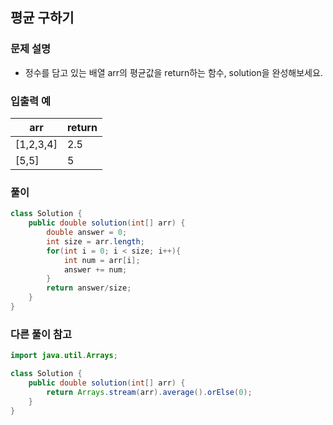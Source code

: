 ## 평균 구하기 ##

### 문제 설명 ###
- 정수를 담고 있는 배열 arr의 평균값을 return하는 함수, solution을 완성해보세요.

### 입출력 예 ###
arr |	return
---- | ----
[1,2,3,4] |	2.5
[5,5] |	5


### 풀이 ###
````java
class Solution {
    public double solution(int[] arr) {
        double answer = 0;
        int size = arr.length;
        for(int i = 0; i < size; i++){
            int num = arr[i];
            answer += num;
        }
        return answer/size;
    }
}
````


### 다른 풀이 참고 ###
````java
import java.util.Arrays;

class Solution {
    public double solution(int[] arr) {
        return Arrays.stream(arr).average().orElse(0);
    }
}
````


